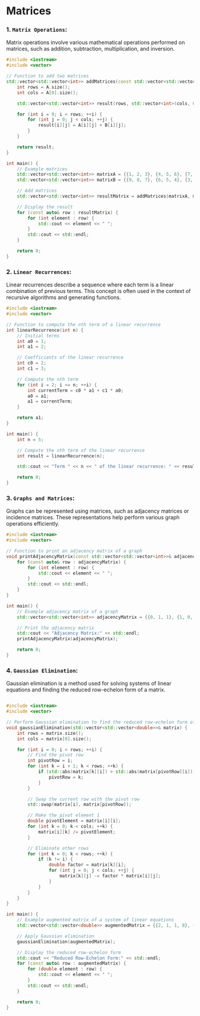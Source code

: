 # Matrices

### 1. `Matrix Operations`:
   
Matrix operations involve various mathematical operations performed on matrices, such as addition, subtraction, multiplication, and inversion.

```cpp
#include <iostream>
#include <vector>

// Function to add two matrices
std::vector<std::vector<int>> addMatrices(const std::vector<std::vector<int>>& A, const std::vector<std::vector<int>>& B) {
    int rows = A.size();
    int cols = A[0].size();

    std::vector<std::vector<int>> result(rows, std::vector<int>(cols, 0));

    for (int i = 0; i < rows; ++i) {
        for (int j = 0; j < cols; ++j) {
            result[i][j] = A[i][j] + B[i][j];
        }
    }

    return result;
}

int main() {
    // Example matrices
    std::vector<std::vector<int>> matrixA = {{1, 2, 3}, {4, 5, 6}, {7, 8, 9}};
    std::vector<std::vector<int>> matrixB = {{9, 8, 7}, {6, 5, 4}, {3, 2, 1}};

    // Add matrices
    std::vector<std::vector<int>> resultMatrix = addMatrices(matrixA, matrixB);

    // Display the result
    for (const auto& row : resultMatrix) {
        for (int element : row) {
            std::cout << element << " ";
        }
        std::cout << std::endl;
    }

    return 0;
}


```

### 2. `Linear Recurrences`:
   
Linear recurrences describe a sequence where each term is a linear combination of previous terms. This concept is often used in the context of recursive algorithms and generating functions.

```cpp
#include <iostream>
#include <vector>

// Function to compute the nth term of a linear recurrence
int linearRecurrence(int n) {
    // Initial terms
    int a0 = 1;
    int a1 = 2;

    // Coefficients of the linear recurrence
    int c0 = 2;
    int c1 = 3;

    // Compute the nth term
    for (int i = 2; i <= n; ++i) {
        int currentTerm = c0 * a1 + c1 * a0;
        a0 = a1;
        a1 = currentTerm;
    }

    return a1;
}

int main() {
    int n = 5;

    // Compute the nth term of the linear recurrence
    int result = linearRecurrence(n);

    std::cout << "Term " << n << " of the linear recurrence: " << result << std::endl;

    return 0;
}


```

### 3. `Graphs and Matrices`:
   
Graphs can be represented using matrices, such as adjacency matrices or incidence matrices. These representations help perform various graph operations efficiently.

```cpp
#include <iostream>
#include <vector>

// Function to print an adjacency matrix of a graph
void printAdjacencyMatrix(const std::vector<std::vector<int>>& adjacencyMatrix) {
    for (const auto& row : adjacencyMatrix) {
        for (int element : row) {
            std::cout << element << " ";
        }
        std::cout << std::endl;
    }
}

int main() {
    // Example adjacency matrix of a graph
    std::vector<std::vector<int>> adjacencyMatrix = {{0, 1, 1}, {1, 0, 0}, {1, 0, 0}};

    // Print the adjacency matrix
    std::cout << "Adjacency Matrix:" << std::endl;
    printAdjacencyMatrix(adjacencyMatrix);

    return 0;
}


```

### 4. `Gaussian Elimination`:
   
Gaussian elimination is a method used for solving systems of linear equations and finding the reduced row-echelon form of a matrix.

```cpp

#include <iostream>
#include <vector>

// Perform Gaussian elimination to find the reduced row-echelon form of a matrix
void gaussianElimination(std::vector<std::vector<double>>& matrix) {
    int rows = matrix.size();
    int cols = matrix[0].size();

    for (int i = 0; i < rows; ++i) {
        // Find the pivot row
        int pivotRow = i;
        for (int k = i + 1; k < rows; ++k) {
            if (std::abs(matrix[k][i]) > std::abs(matrix[pivotRow][i])) {
                pivotRow = k;
            }
        }

        // Swap the current row with the pivot row
        std::swap(matrix[i], matrix[pivotRow]);

        // Make the pivot element 1
        double pivotElement = matrix[i][i];
        for (int k = 0; k < cols; ++k) {
            matrix[i][k] /= pivotElement;
        }

        // Eliminate other rows
        for (int k = 0; k < rows; ++k) {
            if (k != i) {
                double factor = matrix[k][i];
                for (int j = 0; j < cols; ++j) {
                    matrix[k][j] -= factor * matrix[i][j];
                }
            }
        }
    }
}

int main() {
    // Example augmented matrix of a system of linear equations
    std::vector<std::vector<double>> augmentedMatrix = {{2, 1, 1, 8}, {-3, -1, 2, -11}, {-2, 1, 2, -3}};

    // Apply Gaussian elimination
    gaussianElimination(augmentedMatrix);

    // Display the reduced row-echelon form
    std::cout << "Reduced Row-Echelon Form:" << std::endl;
    for (const auto& row : augmentedMatrix) {
        for (double element : row) {
            std::cout << element << " ";
        }
        std::cout << std::endl;
    }

    return 0;
}


```